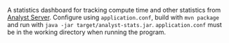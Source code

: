 A statistics dashboard for tracking compute time and other statistics from
[Analyst Server](https://github.com/conveyal/analyst-server). Configure using
`application.conf`, build with `mvn package` and run with `java -jar target/analyst-stats.jar`.
`application.conf` must be in the working directory when running the program.
